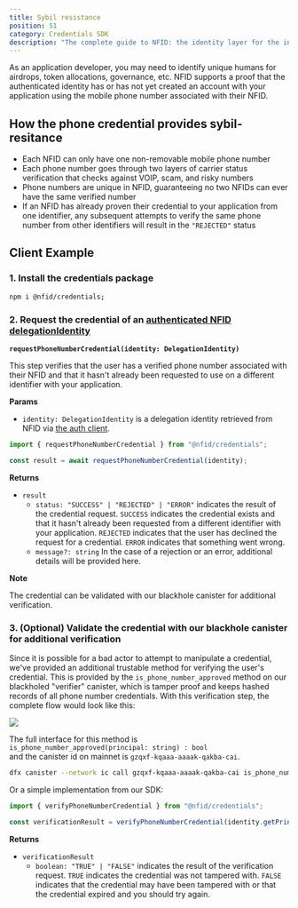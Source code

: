 ```yaml
---
title: Sybil resistance
position: 51
category: Credentials SDK
description: "The complete guide to NFID: the identity layer for the internet."
---
```


As an application developer, you may need to identify unique humans for airdrops, token allocations, governance, etc. NFID supports a proof that the authenticated identity has or has not yet created an account with your application using the mobile phone number associated with their NFID.

## How the phone credential provides sybil-resitance

-   Each NFID can only have one non-removable mobile phone number
-   Each phone number goes through two layers of carrier status verification that checks against VOIP, scam, and risky numbers
-   Phone numbers are unique in NFID, guaranteeing no two NFIDs can ever have the same verified number
-   If an NFID has already proven their credential to your application from one identifier, any subsequent attempts to verify the same phone number from other identifiers will result in the `"REJECTED"` status

## Client Example

### 1\. Install the credentials package
  ```sh
  npm i @nfid/credentials;
  ```
### 2\. Request the credential of an [authenticated NFID delegationIdentity](basic-installation)

  **`requestPhoneNumberCredential(identity: DelegationIdentity)`**

  This step verifies that the user has a verified phone number associated with their NFID and that it hasn't already been requested to use on a different identifier with your application.

  **Params**

  -   `identity: DelegationIdentity` is a delegation identity retrieved from NFID via [the auth client](basic-installation).

  ```typescript
  import { requestPhoneNumberCredential } from "@nfid/credentials";

  const result = await requestPhoneNumberCredential(identity);
  ```

  **Returns**

  -   `result`
      -   `status: "SUCCESS" | "REJECTED" | "ERROR"` indicates the result of the credential request. `SUCCESS` indicates the credential exists and that it hasn't already been requested from a different identifier with your application. `REJECTED` indicates that the user has declined the request for a credential. `ERROR` indicates that something went wrong.
      -   `message?: string` In the case of a rejection or an error, additional details will be provided here.

  **Note**

  The credential can be validated with our blackhole canister for additional verification.
### 3\. (Optional) Validate the credential with our blackhole canister for additional verification

  Since it is possible for a bad actor to attempt to manipulate a credential, we've provided an additional trustable method for verifying the user's credential. This is provided by the `is_phone_number_approved` method on our blackholed "verifier" canister, which is tamper proof and keeps hashed records of all phone number credentials. With this verification step, the complete flow would look like this:

  <img src="phone-credential-sequence-diagram.png"></img>

  The full interface for this method is </br>
  `is_phone_number_approved(principal: string) : bool`</br>
  and the canister id on mainnet is `gzqxf-kqaaa-aaaak-qakba-cai`.

  ```sh
  dfx canister --network ic call gzqxf-kqaaa-aaaak-qakba-cai is_phone_number_approved '("principal-as-string")'
  ```

Or a simple implementation from our SDK:

  ```typescript
  import { verifyPhoneNumberCredential } from "@nfid/credentials";

  const verificationResult = verifyPhoneNumberCredential(identity.getPrincipal().toText());
  ```
  
  **Returns**

  -   `verificationResult`
      -   `boolean: "TRUE" | "FALSE"` indicates the result of the verification request. `TRUE` indicates the credential was not tampered with. `FALSE` indicates that the credential may have been tampered with or that the credential expired and you should try again.